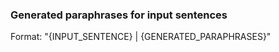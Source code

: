 ### Generated paraphrases for input sentences

Format: "{INPUT_SENTENCE} | {GENERATED_PARAPHRASES}"
